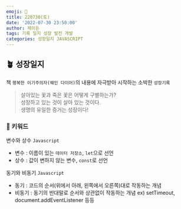 ```yaml
---
emoji: 🌱
title: 220730(토)
date: '2022-07-30 23:50:00'
author: 제이든
tags: 기록 일지 성장 발전 개발
categories: 성장일지 JAVASCRIPT
---
```


## 🪴 성장일지

책 `행복한 이기주의자(웨인 다이어)`의 내용에 자극받아 시작하는 소박한 `성장기록`

> 살아있는 꽃과 죽은 꽃은 어떻게 구별하는가?<br/>
> 성장하고 있는 것이 살아 있는 것이다.<br/>
> 생명의 유일한 증거는 성장이다!

### 🌳 키워드

변수와 상수 `Javascript`

- 변수 : 이름이 있는 `데이터 저장소`, `let`으로 선언
- 상수 : 값이 변하지 않는 변수, `const`로 선언

동기와 비동기 `Javascript`

- 동기 : 코드의 순서(위에서 아래, 왼쪽에서 오른쪽)대로 작동하는 개념
- 비동기 : 동기의 반대말로 순서와 상관없이 작동하는 개념 ex) setTimeout, document.addEventListener 등등

```toc

```
